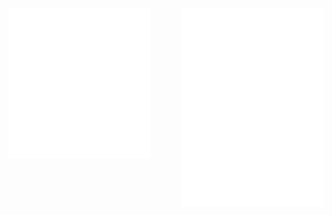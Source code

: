 
  <p>
    <img align="left" src="https://github.com/mandar00/mandar00/blob/main/github-metrics.svg" alt="Metrics"   width="45%">
  </p>
  <p>
    <img align="right" src="https://github.com/mandar00/mandar00/blob/main/github-metrics-calendar-activity.svg" alt="calender" width="45%">
  </p>





